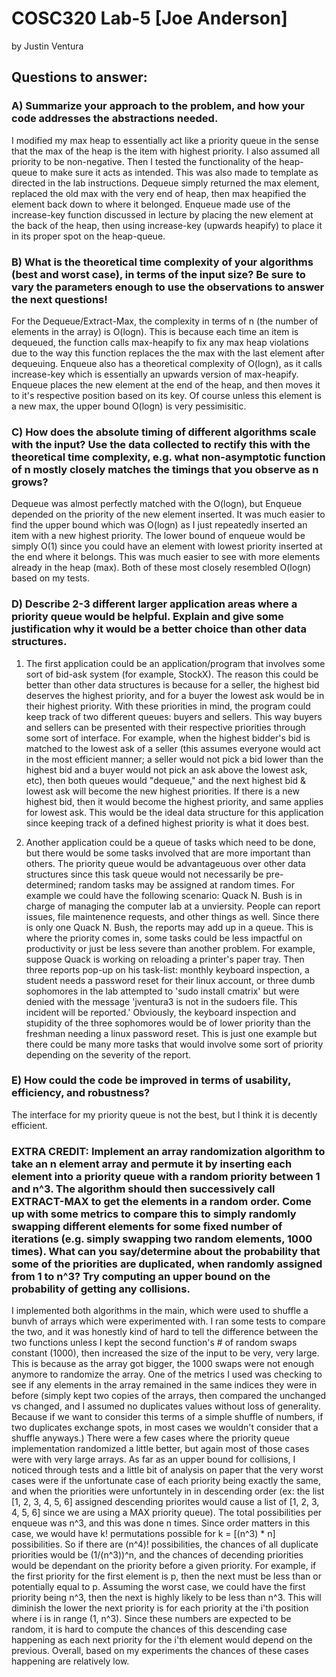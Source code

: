 # COSC320 Lab-5 [Joe Anderson]

by Justin Ventura

## Questions to answer:

### A) Summarize your approach to the problem, and how your code addresses the abstractions needed.

I modified my max heap to essentially act like a priority queue in the sense that the max of the heap is the item with highest priority.  I also assumed all priority to be non-negative.  Then I tested the functionality of the heap-queue to make sure it acts as intended.  This was also made to template as directed in the lab instructions.  Dequeue simply returned the max element, replaced the old max with the very end of heap, then max heapified the element back down to where it belonged.  Enqueue made use of the increase-key function discussed in lecture by placing the new element at the back of the heap, then using increase-key (upwards heapify) to place it in its proper spot on the heap-queue.

### B) What is the theoretical time complexity of your algorithms (best and worst case), in terms of the input size? Be sure to vary the parameters enough to use the observations to answer the next questions!

For the Dequeue/Extract-Max, the complexity in terms of n (the number of elements in the array) is O(logn).  This is because each time an item is dequeued, the function calls max-heapify to fix any max heap violations due to the way this function replaces the the max with the last element after dequeuing.  Enqueue also has a theoretical complexity of O(logn), as it calls increase-key which is essentially an upwards version of max-heapify.  Enqueue places the new element at the end of the heap, and then moves it to it's respective position based on its key.  Of course unless this element is a new max, the upper bound O(logn) is very pessimisitic.

### C) How does the absolute timing of different algorithms scale with the input? Use the data collected to rectify this with the theoretical time complexity, e.g. what non-asymptotic function of n mostly closely matches the timings that you observe as n grows?

Dequeue was almost perfectly matched with the O(logn), but Enqueue depended on the priority of the new element inserted.  It was much easier to find the upper bound which was O(logn) as I just repeatedly inserted an item with a new highest priority.  The lower bound of enqueue would be simply O(1) since you could have an element with lowest priority inserted at the end where it belongs.  This was much easier to see with more elements already in the heap (max).  Both of these most closely resembled O(logn) based on my tests.

### D) Describe 2-3 different larger application areas where a priority queue would be helpful. Explain and give some justification why it would be a better choice than other data structures.

1) The first application could be an application/program that involves some sort of bid-ask system (for example, StockX).  The reason this could be better than other data structures is because for a seller, the highest bid deserves the highest priority, and for a buyer the lowest ask would be in their highest priority.  With these priorities in mind, the program could keep track of two different queues: buyers and sellers.  This way buyers and sellers can be presented with their respective priorities through some sort of interface.  For example, when the highest bidder's bid is matched to the lowest ask of a seller (this assumes everyone would act in the most efficient manner; a seller would not pick a bid lower than the highest bid and a buyer would not pick an ask above the lowest ask, etc), then both queues would "dequeue," and the next highest bid & lowest ask will become the new highest priorities.  If there is a new highest bid, then it would become the highest priority, and same applies for lowest ask. This would be the ideal data structure for this application since keeping track of a defined highest priority is what it does best.


2) Another application could be a queue of tasks which need to be done, but there would be some tasks involved that are more important than others.  The priority queue would be advantageuous over other data structures since this task queue would not necessarily be pre-determined; random tasks may be assigned at random times.  For example we could have the following scenario:  Quack N. Bush is in charge of managing the computer lab at a unviersity.  People can report issues, file maintenence requests, and other things as well.  Since there is only one Quack N. Bush, the reports may add up in a queue.  This is where the priority comes in, some tasks could be less impactful on productivity or just be less severe than another problem.  For example, suppose Quack is working on reloading a printer's paper tray.  Then three reports pop-up on his task-list: monthly keyboard inspection, a student needs a password reset for their linux account, or three dumb sophomores in the lab attempted to 'sudo install cmatrix' but were denied with the message 'jventura3 is not in the sudoers file.  This incident will be reported.'  Obviously, the keyboard inspection and stupidity of the three sophomores would be of lower priority than the freshman needing a linux password reset.  This is just one example but there could be many more tasks that would involve some sort of priority depending on the severity of the report.

### E) How could the code be improved in terms of usability, efficiency, and robustness?

The interface for my priority queue is not the best, but I think it is decently efficient.

### EXTRA CREDIT: Implement an array randomization algorithm to take an n element array and permute it by inserting each element into a priority queue with a random priority between 1 and n^3. The algorithm should then successively call EXTRACT-MAX to get the elements in a random order. Come up with some metrics to compare this to simply randomly swapping different elements for some fixed number of iterations (e.g. simply swapping two random elements, 1000 times). What can you say/determine about the probability that some of the priorities are duplicated, when randomly assigned from 1 to n^3? Try computing an upper bound on the probability of getting any collisions.

I implemented both algorithms in the main, which were used to shuffle a bunvh of arrays which were experimented with.  I ran some tests to compare the two, and it was honestly kind of hard to tell the difference between the two functions unless I kept the second function's # of random swaps constant (1000), then increased the size of the input to be very, very large.  This is because as the array got bigger, the 1000 swaps were not enough anymore to randomize the array.  One of the metrics I used was checking to see if any elements in the array remained in the same indices they were in before (simply kept two copies of the arrays, then compared the unchanged vs changed, and I assumed no duplicates values without loss of generality.  Because if we want to consider this terms of a simple shuffle of numbers, if two duplicates exchange spots, in most cases we wouldn't consider that a shuffle anyways.)  There were a few cases where the priority queue implementation randomized a little better, but again most of those cases were with very large arrays.  As far as an upper bound for collisions, I noticed through tests and a little bit of analysis on paper that the very worst cases were if the unfortunate case of each priority being exactly the same, and when the priorities were unfortuntely in in descending order (ex: the list [1, 2, 3, 4, 5, 6] assigned descending priorites would cause a list of [1, 2, 3, 4, 5, 6] since we are using a MAX priority queue).  The total possibilities per enqueue was n^3, and this was done n times.  Since order matters in this case, we would have k! permutations possible for k = [(n^3) * n] possibilities.  So if there are (n^4)! possibilities, the chances of all duplicate priorities would be (1/(n^3))^n, and the chances of decending priorities would be dependant on the priority before a given priority.  For example, if the first priority for the first element is p, then the next must be less than or potentially equal to p.  Assuming the worst case, we could have the first priority being n^3, then the next is highly likely to be less than n^3.  This will diminish the lower the next priority is for each priority at the i'th position where i is in range (1, n^3).  Since these numbers are expected to be random, it is hard to compute the chances of this descending case happening as each next priority for the i'th element would depend on the previous.  Overall, based on my experiments the chances of these cases happening are relatively low.
